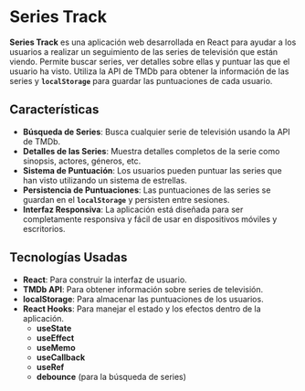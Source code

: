 # Series Track

**Series Track** es una aplicación web desarrollada en React para ayudar a los usuarios a realizar un seguimiento de las series de televisión que están viendo. Permite buscar series, ver detalles sobre ellas y puntuar las que el usuario ha visto. Utiliza la API de TMDb para obtener la información de las series y **`localStorage`** para guardar las puntuaciones de cada usuario.

## Características

- **Búsqueda de Series**: Busca cualquier serie de televisión usando la API de TMDb.
- **Detalles de las Series**: Muestra detalles completos de la serie como sinopsis, actores, géneros, etc.
- **Sistema de Puntuación**: Los usuarios pueden puntuar las series que han visto utilizando un sistema de estrellas.
- **Persistencia de Puntuaciones**: Las puntuaciones de las series se guardan en el **`localStorage`** y persisten entre sesiones.
- **Interfaz Responsiva**: La aplicación está diseñada para ser completamente responsiva y fácil de usar en dispositivos móviles y escritorios.

## Tecnologías Usadas

- **React**: Para construir la interfaz de usuario.
- **TMDb API**: Para obtener información sobre series de televisión.
- **localStorage**: Para almacenar las puntuaciones de los usuarios.
- **React Hooks**: Para manejar el estado y los efectos dentro de la aplicación.
  - **useState**
  - **useEffect**
  - **useMemo**
  - **useCallback**
  - **useRef**
  - **debounce** (para la búsqueda de series)